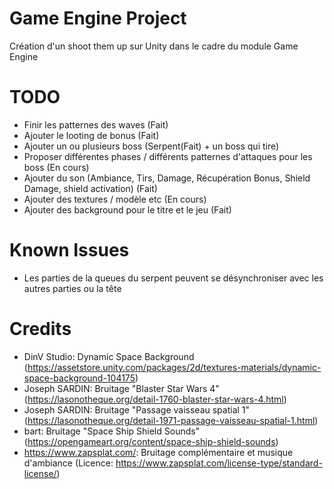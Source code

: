 # Game Engine Project
  Création d'un shoot them up sur Unity dans le cadre du module Game Engine

# TODO
+ Finir les patternes des waves (Fait)
+ Ajouter le looting de bonus (Fait)
+ Ajouter un ou plusieurs boss (Serpent(Fait) + un boss qui tire)
+ Proposer différentes phases / différents patternes d'attaques pour les boss (En cours)
+ Ajouter du son (Ambiance, Tirs, Damage, Récupération Bonus, Shield Damage, shield activation) (Fait)
+ Ajouter des textures / modèle etc (En cours)
+ Ajouter des background pour le titre et le jeu (Fait)

# Known Issues
+ Les parties de la queues du serpent peuvent se désynchroniser avec les autres parties ou la tête

# Credits
+ DinV Studio: Dynamic Space Background (https://assetstore.unity.com/packages/2d/textures-materials/dynamic-space-background-104175)
+ Joseph SARDIN: Bruitage "Blaster Star Wars 4" (https://lasonotheque.org/detail-1760-blaster-star-wars-4.html)
+ Joseph SARDIN: Bruitage "Passage vaisseau spatial 1" (https://lasonotheque.org/detail-1971-passage-vaisseau-spatial-1.html)
+ bart: Bruitage "Space Ship Shield Sounds" (https://opengameart.org/content/space-ship-shield-sounds)
+ https://www.zapsplat.com/: Bruitage complémentaire et musique d'ambiance (Licence: https://www.zapsplat.com/license-type/standard-license/)